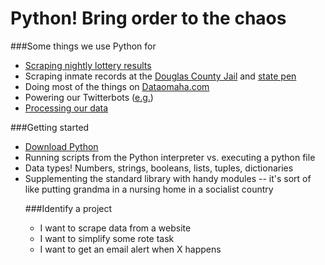 # Python! Bring order to the chaos

###Some things we use Python for
<ul>
<li><a href="https://github.com/OWH-projects/lotto-scraper">Scraping nightly lottery results</a></li>
<li>Scraping inmate records at the <a href="https://github.com/cjwinchester/douglas-county-jail-scraper">Douglas County Jail</a> and <a href="https://github.com/cjwinchester/neb-prison-scraper">state pen</a></li>
<li>Doing most of the things on <a href="http://www.dataomaha.com">Dataomaha.com</a></li>
<li>Powering our Twitterbots (<a href="https://github.com/cjwinchester/dutchowh">e.g.</a>)</li>
<li><a href="http://dataomaha.com/media/news/2015/wildfires/">Processing our data</a></li>
</ul>

###Getting started
<ul>
<li><a href="https://www.python.org/download/releases/2.7/">Download Python</a></li>
<li>Running scripts from the Python interpreter vs. executing a python file</li>
<li>Data types! Numbers, strings, booleans, lists, tuples, dictionaries</li>
<li>Supplementing the standard library with handy modules -- it's sort of like putting grandma in a nursing home in a socialist country</li>

###Identify a project
<ul>
<li>I want to scrape data from a website</li>
<li>I want to simplify some rote task</li>
<li>I want to get an email alert when X happens</li>
</ul>